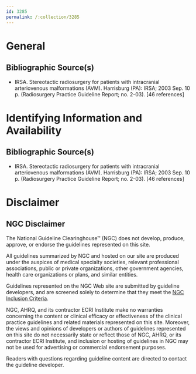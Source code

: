 ```yaml
---
id: 3285
permalink: /:collection/3285
---
```


# General

## Bibliographic Source(s)

- IRSA. Stereotactic radiosurgery for patients with intracranial arteriovenous malformations (AVM). Harrisburg (PA): IRSA; 2003 Sep. 10 p. (Radiosurgery Practice Guideline Report; no. 2-03). [46 references]

# Identifying Information and Availability

## Bibliographic Source(s)

- IRSA. Stereotactic radiosurgery for patients with intracranial arteriovenous malformations (AVM). Harrisburg (PA): IRSA; 2003 Sep. 10 p. (Radiosurgery Practice Guideline Report; no. 2-03). [46 references]

# Disclaimer

## NGC Disclaimer

The National Guideline Clearinghouse™ (NGC) does not develop, produce, approve, or endorse the guidelines represented on this site.

All guidelines summarized by NGC and hosted on our site are produced under the auspices of medical specialty societies, relevant professional associations, public or private organizations, other government agencies, health care organizations or plans, and similar entities.

Guidelines represented on the NGC Web site are submitted by guideline developers, and are screened solely to determine that they meet the [NGC Inclusion Criteria](/help-and-about/summaries/inclusion-criteria).

NGC, AHRQ, and its contractor ECRI Institute make no warranties concerning the content or clinical efficacy or effectiveness of the clinical practice guidelines and related materials represented on this site. Moreover, the views and opinions of developers or authors of guidelines represented on this site do not necessarily state or reflect those of NGC, AHRQ, or its contractor ECRI Institute, and inclusion or hosting of guidelines in NGC may not be used for advertising or commercial endorsement purposes.

Readers with questions regarding guideline content are directed to contact the guideline developer.

